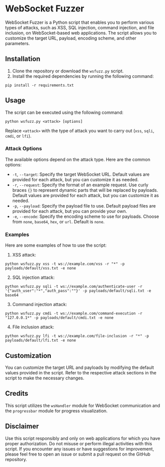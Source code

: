 # WebSocket Fuzzer

WebSocket Fuzzer is a Python script that enables you to perform various types of attacks, such as XSS, SQL injection, command injection, and file inclusion, on WebSocket-based web applications. The script allows you to customize the target URL, payload, encoding scheme, and other parameters.

## Installation

1. Clone the repository or download the `wsfuzz.py` script.
2. Install the required dependencies by running the following command:

```shell
pip install -r requirements.txt
```

## Usage

The script can be executed using the following command:

```shell
python wsfuzz.py <attack> [options]
```

Replace `<attack>` with the type of attack you want to carry out (`xss`, `sqli`, `cmdi`, or `lfi`).

### Attack Options

The available options depend on the attack type. Here are the common options:

- `-t`, `--target`: Specify the target WebSocket URL. Default values are provided for each attack, but you can customize it as needed.
- `-r`, `--request`: Specify the format of an example request. Use curly braces `{}` to represent dynamic parts that will be replaced by payloads. Default values are provided for each attack, but you can customize it as needed.
- `-p`, `--payload`: Specify the payload file to use. Default payload files are provided for each attack, but you can provide your own.
- `-e`, `--encode`: Specify the encoding scheme to use for payloads. Choose from `none`, `base64`, `hex`, or `url`. Default is `none`.

### Examples

Here are some examples of how to use the script:

1. XSS attack:

```shell
python wsfuzz.py xss -t ws://example.com/xss -r "*" -p payloads/default/xss.txt -e none
```

2. SQL injection attack:

```shell
python wsfuzz.py sqli -t ws://example.com/authenticate-user -r '{"auth_user":"*","auth_pass":""}' -p payloads/default/sqli.txt -e base64
```

3. Command injection attack:

```shell
python wsfuzz.py cmdi -t ws://example.com/command-execution -r "127.0.0.1*" -p payloads/default/cmdi.txt -e none
```

4. File inclusion attack:

```shell
python wsfuzz.py lfi -t ws://example.com/file-inclusion -r "*" -p payloads/default/lfi.txt -e none
```

## Customization

You can customize the target URL and payloads by modifying the default values provided in the script. Refer to the respective attack sections in the script to make the necessary changes.

## Credits

This script utilizes the `wsHandler` module for WebSocket communication and the `progressbar` module for progress visualization.

## Disclaimer

Use this script responsibly and only on web applications for which you have proper authorization. Do not misuse or perform illegal activities with this script.
If you encounter any issues or have suggestions for improvement, please feel free to open an issue or submit a pull request on the GitHub repository.

